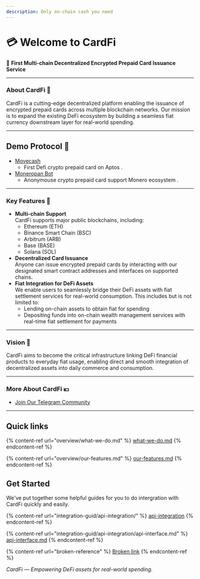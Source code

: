 ```yaml
---
description: Only on-chain cash you need
---
```


# 💳 Welcome to CardFi

🦄 **First Multi-chain Decentralized Encrypted Prepaid Card Issuance Service**

***

### About CardFi 🍺

CardFi is a cutting-edge decentralized platform enabling the issuance of encrypted prepaid cards across multiple blockchain networks. Our mission is to expand the existing DeFi ecosystem by building a seamless fiat currency downstream layer for real-world spending.

***

## Demo Protocol 🚀

* [Movecash](https://movecash.top/)
  * First Defi crypto prepaid card on Aptos .
* [Moneropan Bot](http://t.me/moneropan_bot)
  * Anonymouse crypto prepaid card support Monero ecosystem .

***

### Key Features 🎇

* **Multi-chain Support**\
  CardFi supports major public blockchains, including:
  * Ethereum (ETH)
  * Binance Smart Chain (BSC)
  * Arbitrum (ARB)
  * Base (BASE)
  * Solana (SOL)
* **Decentralized Card Issuance**\
  Anyone can issue encrypted prepaid cards by interacting with our designated smart contract addresses and interfaces on supported chains.
* **Fiat Integration for DeFi Assets**\
  We enable users to seamlessly bridge their DeFi assets with fiat settlement services for real-world consumption. This includes but is not limited to:
  * Lending on-chain assets to obtain fiat for spending
  * Depositing funds into on-chain wealth management services with real-time fiat settlement for payments

***

### Vision 👀

CardFi aims to become the critical infrastructure linking DeFi financial products to everyday fiat usage, enabling direct and smooth integration of decentralized assets into daily commerce and consumption.

***

### More About CardFi 💴

* [Join Our Telegram Community](https://t.me/+ukjqIc0qpfcwN2U1)

***



## Quick links

{% content-ref url="overview/what-we-do.md" %}
[what-we-do.md](overview/what-we-do.md)
{% endcontent-ref %}

{% content-ref url="overview/our-features.md" %}
[our-features.md](overview/our-features.md)
{% endcontent-ref %}

## Get Started

We've put together some helpful guides for you to do intergration with CardFi quickly and easily.

{% content-ref url="integration-guid/api-integration/" %}
[api-integration](integration-guid/api-integration/)
{% endcontent-ref %}

{% content-ref url="integration-guid/api-integration/api-interface.md" %}
[api-interface.md](integration-guid/api-integration/api-interface.md)
{% endcontent-ref %}

{% content-ref url="broken-reference" %}
[Broken link](broken-reference)
{% endcontent-ref %}



_CardFi — Empowering DeFi assets for real-world spending._
